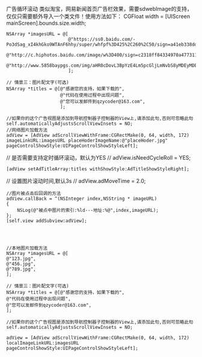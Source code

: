 
广告循环滚动
类似淘宝，网易新闻首页广告栏效果，需要sdwebImage的支持，仅仅只需要额外导入一个类文件！使用方法如下：
    CGFloat width = [UIScreen mainScreen].bounds.size.width;
    
    NSArray *imagesURL = @[
                           @"https://ss0.baidu.com/-Po3dSag_xI4khGko9WTAnF6hhy/super/whfpf%3D425%2C260%2C50/sign=a41eb338dd33c895a62bcb3bb72e47c2/5fdf8db1cb134954a2192ccb524e9258d1094a1e.jpg",
                           @"http://c.hiphotos.baidu.com/image/w%3D400/sign=c2318ff84334970a4773112fa5c8d1c0/b7fd5266d0160924c1fae5ccd60735fae7cd340d.jpg",
                           @"http://www.5858baypgs.com/img/aHR0cDovL3BpYzE4Lm5pcGljLmNvbS8yMDEyMDEwNS8xMDkyOTU0XzA5MzE1MTMzOTExNF8yLmpwZw==.jpg"
                           ];
    
    // 情景三：图片配文字(可选)
    NSArray *titles = @[@"感谢您的支持，如果下载的",
                        @"代码在使用过程中出现问题",
                        @"您可以发邮件到qzycoder@163.com",
                        ];

    //如果你的这个广告视图是添加到导航控制器子控制器的View上,请添加此句,否则可忽略此句
    self.automaticallyAdjustsScrollViewInsets = NO;
    //网络图片加载方法
    adView = [AdView adScrollViewWithFrame:CGRectMake(0, 64, width, 172) imageLinkURL:imagesURL placeHoderImageName:@"placeHoder.jpg" pageControlShowStyle:UIPageControlShowStyleLeft];
    
    
//    是否需要支持定时循环滚动，默认为YES
//    adView.isNeedCycleRoll = YES;
    
    [adView setAdTitleArray:titles withShowStyle:AdTitleShowStyleRight];
//    设置图片滚动时间,默认3s
//    adView.adMoveTime = 2.0;
    
    //图片被点击后回调的方法
    adView.callBack = ^(NSInteger index,NSString * imageURL)
    {
        NSLog(@"被点中图片的索引:%ld---地址:%@",index,imageURL);
    };
    [self.view addSubview:adView];




    //本地图片加载方法
    NSArray *imagesURL = @[
    @"123.jpg",
    @"456.jpg",
    @"789.jpg",
    ];

    // 情景三：图片配文字(可选)
    NSArray *titles = @[@"感谢您的支持，如果下载的",
    @"代码在使用过程中出现问题",
    @"您可以发邮件到qzycoder@163.com",
    ];

    //如果你的这个广告视图是添加到导航控制器子控制器的View上,请添加此句,否则可忽略此句
    self.automaticallyAdjustsScrollViewInsets = NO;

    adView = [AdView adScrollViewWithFrame:CGRectMake(0, 64, width, 172) localImageLinkURL:imagesURL  pageControlShowStyle:UIPageControlShowStyleLeft];
